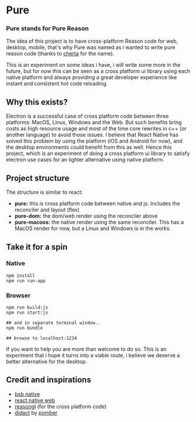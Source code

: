 # Pure

### Pure stands for Pure Reason

The idea of this project is to have cross-platform Reason code for web, desktop, mobile, that's why Pure was named as i wanted to write pure reason code (thanks to [cherta](https://twitter.com/iamcherta) for the name).

This is an experiment on some ideas i have, i will write some more in the future, but for now this can be seen as a cross platform ui library using each native platform and always providing a great developer experience like instant and consistent hot code reloading.

## Why this exists?

Electron is a successful case of cross platform code between three platforms: MacOS, Linux, Windows and the Web. But such benefits bring costs as high resource usage and most of the time core rewrites in c++ (or another language) to avoid those issues. I believe that React Native has solved this problem by using the platform (iOS and Android for now), and the desktop environments could benefit from this as well. Hence this project, which is an experiment of doing a cross platform ui library to satisfy electron use cases for an lighter alternative using native platform.

## Project structure

The structure is similar to react:

- **pure:** this is cross platform code between native and js. Includes the reconciler and layout (flex)
- **pure-dom:** the dom/web render using the reconciler above
- **pure-macoos:** the native render using the same reconciler. This has a MacOS render for now, but a Linux and Windows is in the works.

## Take it for a spin

### Native

```
npm install
npm run run-app
```

### Browser

```npm install
npm run build:js
npm run start:js

## and in separate terminal window..
npm run bundle

## browse to localhost:1234
```

If you want to help you are more than welcome to do so. This is an experiment that i hope it turns into a viable route, i believe we deserve a better alternative for the desktop.

## Credit and inspirations

- [bsb native](https://github.com/bsansouci/bsb-native)
- [react native web](https://github.com/necolas/react-native-web)
- [reasongl](https://github.com/bsansouci/reasongl) (for the cross platform code)
- [didact](https://github.com/hexacta/didact) by [pomber](https://twitter.com/pomber)

